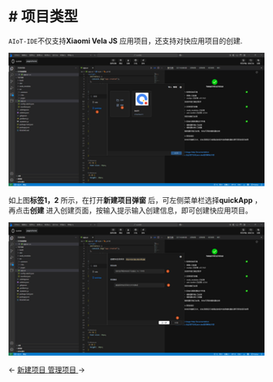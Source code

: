 <!-- 源地址: https://iot.mi.com/vela/quickapp/zh/tools/project/template.html -->

# # 项目类型

`AIoT-IDE`不仅支持**Xiaomi Vela JS** 应用项目，还支持对快应用项目的创建.

![alt text](../../images/ide-project.7c03a2c7.png)

如上图**标签1，2** 所示，在打开**新建项目弹窗** 后，可左侧菜单栏选择**quickApp** ，再点击**创建** 进入创建页面，按输入提示输入创建信息，即可创建快应用项目。

![alt text](../../images/ide-project-1.5e1c8b68.png)

← [ 新建项目 ](</vela/quickapp/zh/tools/project/creat-project.html>) [ 管理项目 ](</vela/quickapp/zh/tools/project/project.html>) → 
